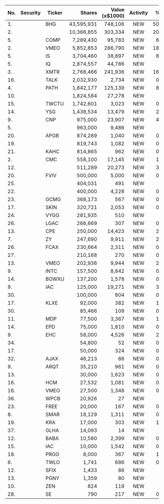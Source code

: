 No. | Security | Ticker | Shares | Value (x$1000) | Activity | % Port
|--- | --- | --- | ---:| ---:|:---:| ---:|
 1.||BHG</a>|43,595,931|748,106|NEW|50.58%
2.|||10,366,855|303,334|NEW|20.51%
5.||COMP</a>|7,289,430|95,783|NEW|6.29%
2.||VMEO</a>|5,852,853|286,790|NEW|18.84%
5.||IS</a>|3,704,460|38,897|NEW|8.92%
5.||IQ</a>|2,874,557|44,786|NEW|7.4%
3.||XMTR</a>|2,768,466|241,936|NEW|16.35%
16.||TALK</a>|2,032,930|2,734|NEW|0.56%
4.||PATH</a>|1,842,177|125,139|NEW|8.46%
10.|||1,824,584|27,278|NEW|4.5%
15.||TWCTU</a>|1,742,601|3,023|NEW|0.61%
14.||YSG</a>|1,438,534|13,479|NEW|2.22%
9.||CNP</a>|975,000|23,907|NEW|4.13%
5.|||963,000|9,486|NEW|4.5%
20.||APGB</a>|874,289|1,040|NEW|0.21%
19.|||819,743|1,082|NEW|0.22%
21.||KAHC</a>|814,865|962|NEW|0.19%
2.||CMC</a>|558,100|17,145|NEW|1.35%
12.|||511,289|20,273|NEW|3.35%
20.||FVIV</a>|500,000|5,000|NEW|0.86%
25.|||404,031|491|NEW|0.1%
22.|||400,000|4,228|NEW|0.73%
23.||GCMG</a>|368,173|567|NEW|0.11%
17.||SKIN</a>|320,721|2,053|NEW|0.42%
24.||VYGG</a>|281,935|510|NEW|0.1%
26.||LGAC</a>|266,669|307|NEW|0.06%
13.||CPE</a>|250,000|14,423|NEW|2.49%
7.||ZY</a>|247,690|9,911|NEW|2.27%
26.||FCAX</a>|230,664|2,311|NEW|0.39%
27.|||210,168|270|NEW|0.05%
13.||VMEO</a>|202,936|9,944|NEW|2.03%
9.||INTC</a>|157,500|8,842|NEW|0.69%
14.||BOWXU</a>|137,200|1,578|NEW|0.74%
9.||IAC</a>|125,000|19,271|NEW|3.94%
30.|||100,000|804|NEW|0.13%
17.||KLXE</a>|92,000|382|NEW|1.81%
30.|||85,466|109|NEW|0.02%
11.||MDP</a>|77,500|3,367|NEW|1.59%
14.||EPD</a>|75,000|1,810|NEW|0.14%
9.||EHC</a>|58,000|4,526|NEW|2.14%
34.|||54,800|52|NEW|0.01%
17.|||50,000|324|NEW|0.05%
32.||AJAX</a>|46,213|86|NEW|0.01%
9.||ARQT</a>|35,210|961|NEW|0.06%
13.|||30,000|1,623|NEW|0.76%
16.||HCM</a>|27,532|1,081|NEW|0.17%
16.||VMEO</a>|27,500|1,348|NEW|0.63%
36.||WPCB</a>|20,926|27|NEW|0%
23.||FREE</a>|20,000|167|NEW|0.79%
8.||SMAR</a>|18,129|1,311|NEW|0.08%
19.||KRA</a>|17,000|303|NEW|1.44%
37.||GLHA</a>|14,093|14|NEW|0%
12.||BABA</a>|10,580|2,399|NEW|0.18%
15.||IAC</a>|10,000|1,542|NEW|0.73%
18.||PRGO</a>|8,000|367|NEW|1.74%
6.||TWLO</a>|1,741|686|NEW|0.04%
12.||SFIX</a>|1,433|86|NEW|0%
13.||PGNY</a>|1,359|80|NEW|0%
10.||ZEN</a>|824|119|NEW|0%
28.||SE</a>|790|217|NEW|0.04%
